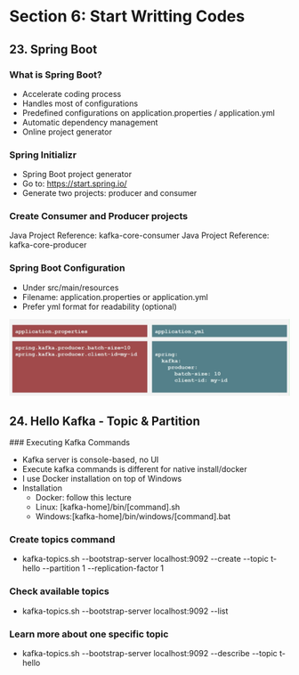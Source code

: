 # Section 6: Start Writting Codes

## 23. Spring Boot

### What is Spring Boot?

- Accelerate coding process
- Handles most of configurations
- Predefined configurations on application.properties / application.yml
- Automatic dependency management
- Online project generator

### Spring Initializr

- Spring Boot project generator
- Go to: https://start.spring.io/
- Generate two projects: producer and consumer

### Create Consumer and Producer projects

Java Project Reference: kafka-core-consumer
Java Project Reference: kafka-core-producer

### Spring Boot Configuration

- Under src/main/resources
- Filename: application.properties or application.yml
- Prefer yml format for readability (optional)

![alt text](https://github.com/marodrigues20/udemy_java/blob/main/JavaSpring%26ApacheKafkaBootcamp-BasicToComplete/Sections/Section-06/properties_1.png?raw=true)

## 24. Hello Kafka - Topic & Partition

### Executing Kafka Commands

- Kafka server is console-based, no UI
- Execute kafka commands is different for native install/docker
- I use Docker installation on top of Windows
- Installation
  - Docker: follow this lecture
  - Linux: [kafka-home]/bin/[command].sh
  - Windows:[kafka-home]/bin/windows/[command].bat

### Create topics command

- kafka-topics.sh --bootstrap-server localhost:9092 --create --topic t-hello --partition 1 --replication-factor 1

### Check available topics

- kafka-topics.sh --bootstrap-server localhost:9092 --list

### Learn more about one specific topic

- kafka-topics.sh --bootstrap-server localhost:9092 --describe --topic t-hello





